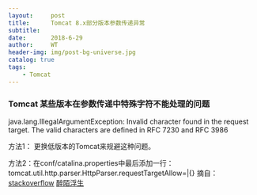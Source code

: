 ```yaml
--- 
layout:     post
title:      Tomcat 8.x部分版本参数传递异常
subtitle:   
date:       2018-6-29
author:     WT
header-img: img/post-bg-universe.jpg
catalog: true
tags:
    - Tomcat
---
```

### Tomcat 某些版本在参数传递中特殊字符不能处理的问题 ###  
java.lang.IllegalArgumentException: Invalid character found in the request target. The valid characters are defined in RFC 7230 and RFC 3986
	
方法1：
更换低版本的Tomcat来规避这种问题。

方法2：在conf/catalina.properties中最后添加一行：
tomcat.util.http.parser.HttpParser.requestTargetAllow=|{}
摘自：[stackoverflow](https://stackoverflow.com/questions/41053653/tomcat-8-is-not-able-to-handle-get-request-with-in-query-parameters/44005213#44005213) 
	[醉陌浮生](http://blog.csdn.net/zeroso/article/details/70592179) 

 



  
  
  

